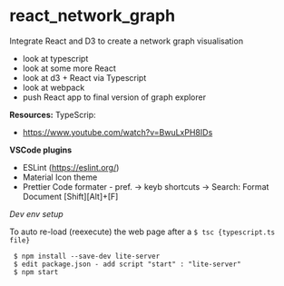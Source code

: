 # react_network_graph
Integrate React and D3 to create a network graph visualisation


* look at typescript
* look at some more React
* look at d3  + React via Typescript 
* look at webpack
* push React app to final version of graph explorer

**Resources:**
TypeScrip:
- https://www.youtube.com/watch?v=BwuLxPH8IDs

**VSCode plugins**
- ESLint  (https://eslint.org/) 
- Material Icon theme
- Prettier Code formater -  pref. -> keyb shortcuts -> Search: Format Document [Shift][Alt]+[F]


*Dev env setup*

To auto re-load (reexecute) the web page after a `$ tsc {typescript.ts file}`
```
 $ npm install --save-dev lite-server
 $ edit package.json - add script "start" : "lite-server"
 $ npm start
 ```

